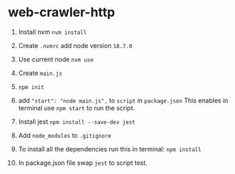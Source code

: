 # web-crawler-http
1. Install nvm
`nvm install`

2. Create `.nvmrc`
add node version `18.7.0`

3. Use current node
`nvm use`

4. Create `main.js`

5. `npm init`

6. add `"start": "node main.js",` to `script` in `package.json`
This enables in terminal use `npm start` to run the script.

7. Install jest
`npm install --save-dev jest`

8. Add `node_modules` to `.gitignore`

9. To install all the dependencies run this in terminal:
`npm install`

10. In package.json file swap `jest` to script test.


